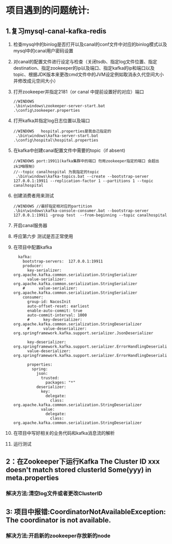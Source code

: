 # 项目遇到的问题统计:

## 1.复习mysql-canal-kafka-redis

1. 检查mysql中的binlog是否打开以及canal的conf文件中对应的binlog模式以及mysql中的canal用户密码设置

2. 对canal的配置文件进行设定与检查（关闭tsdb、指定log文件位置、指定destination、指定zookeeper的ip以及端口、指定kafka的ip和端口以及topic、根据JDK版本来更改cmd文件中的JVM设定例如取消永久代空间大小并修改成元空间大小）

3. 打开zookeeper并指定2181（or canal 中提前设置好的对应）端口

   ```
   //WINDOWS
   .\bin\windows\zookeeper-server-start.bat .\config\zookeeper.properties
   ```

   

4. 打开kafka并指定log日志位置以及端口

   ```
   //WINDOWS   hospital.properties是我自己指定的
    .\bin\windows\kafka-server-start.bat .\config\hospital\hospital.properties
   ```

   

5. 在kafka中创建canal配置文件中需要的topic（if absent)

   ```
   //WINDOWS port:19911(kafka集群中的端口 勿用zookeeper指定的端口 会超出zk1MB限制)
   //--topic canalhospital 为我指定的topic
    .\bin\windows\kafka-topics.bat --create --bootstrap-server 127.0.0.1:19911 --replication-factor 1 --partitions 1 --topic canalhospital
   ```

6. 创建消费者用来测试

   ```
   //WINDOWS //最好指定相对应的partition
   .\bin\windows\kafka-console-consumer.bat --bootstrap-server 127.0.0.1:19911 -group test  --from-beginning --topic canalhospital
   ```

7. 开启canal服务器

8. 呼应第六步 测试是否正常使用

9. 在项目中配置kafka

   ```
     kafka:
       bootstrap-servers:  127.0.0.1:19911
       producer:
         key-serializer: org.apache.kafka.common.serialization.StringSerializer
         value-serializer: org.apache.kafka.common.serialization.StringSerializer
       #      value-serializer: org.apache.kafka.common.serialization.StringSerializer
       consumer:
         group-id: NacosInit
         auto-offset-reset: earliest
         enable-auto-commit: true
         auto-commit-interval: 1000
         #      key-deserializer: org.apache.kafka.common.serialization.StringDeserializer
         #      value-deserializer: org.springframework.kafka.support.serializer.JsonDeserializer
   
         key-deserializer: org.springframework.kafka.support.serializer.ErrorHandlingDeserializer
         value-deserializer: org.springframework.kafka.support.serializer.ErrorHandlingDeserializer
   
         properties:
           spring:
             json:
               trusted:
                 packages: "*"
             deserializer:
               key:
                 delegate:
                   class: org.apache.kafka.common.serialization.StringDeserializer
               value:
                 delegate:
                   class: org.apache.kafka.common.serialization.StringDeserializer
   ```

10. 在项目中写好相关的业务代码和kafka消息流的解析
11. 运行测试

## 2：在Zookeeper下运行Kafka The Cluster ID xxx doesn't match stored clusterId Some(yyy) in meta.properties

### 解决方法:清空log文件或者更改ClusterID

## 3: 项目中报错:CoordinatorNotAvailableException: The coordinator is not available.

### 解决方法:开启新的zookeeper存放新的node
